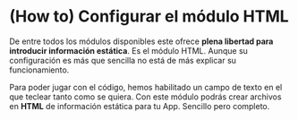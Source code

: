 # **(How to) Configurar el módulo HTML**

De entre todos los módulos disponibles este ofrece **plena libertad para introducir información estática**.
Es el módulo HTML. Aunque su configuración es más que sencilla no está de más explicar su funcionamiento.

Para poder jugar con el código, hemos habilitado un campo de texto en el que teclear tanto como se quiera.
Con este módulo podrás crear archivos en **HTML** de información estática para tu App. Sencillo pero completo.
